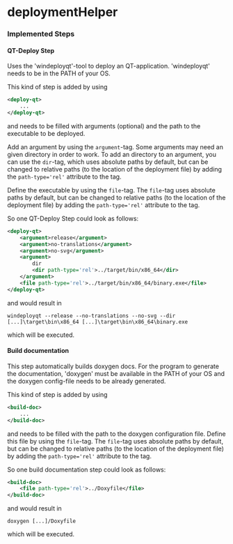# deploymentHelper

### Implemented Steps
#### QT-Deploy Step
Uses the 'windeployqt'-tool to deploy an QT-application. 'windeployqt' needs to be in the PATH of your OS.

This kind of step is added by using
```xml
<deploy-qt>
    ...
</deploy-qt>
```
and needs to be filled with arguments (optional) and the path to the executable to be deployed. 

Add an argument by using the `argument`-tag. Some arguments may need an given directory in order to work. To add an directory to an argument, you can use the `dir`-tag, which uses absolute paths by default, but can be changed to relative paths (to the location of the deployment file) by adding the `path-type='rel'` attribute to the tag.

Define the executable by using the `file`-tag. The `file`-tag uses absolute paths by default, but can be changed to relative paths (to the location of the deployment file) by adding the `path-type='rel'` attribute to the tag.

So one QT-Deploy Step could look as follows:
```xml
<deploy-qt>
    <argument>release</argument>
    <argument>no-translations</argument>
    <argument>no-svg</argument>            
    <argument>
        dir
        <dir path-type='rel'>../target/bin/x86_64</dir>
    </argument>
    <file path-type='rel'>../target/bin/x86_64/binary.exe</file> 
</deploy-qt>
```
and would result in
```
windeployqt --release --no-translations --no-svg --dir [...]\target\bin\x86_64 [...]\target\bin\x86_64\binary.exe
```
which will be executed.

#### Build documentation
This step automatically builds doxygen docs. For the program to generate the documentation, 'doxygen' must be available in the PATH of your OS and the doxygen config-file needs to be already generated.

This kind of step is added by using
```xml
<build-doc>
    ...
</build-doc>
```
and needs to be filled with the path to the doxygen configuration file. Define this file by using the `file`-tag. The `file`-tag uses absolute paths by default, but can be changed to relative paths (to the location of the deployment file) by adding the `path-type='rel'` attribute to the tag.

So one build documentation step could look as follows:
```xml
<build-doc>
    <file path-type='rel'>../Doxyfile</file>
</build-doc>
```
and would result in
```
doxygen [...]/Doxyfile
```
which will be executed.